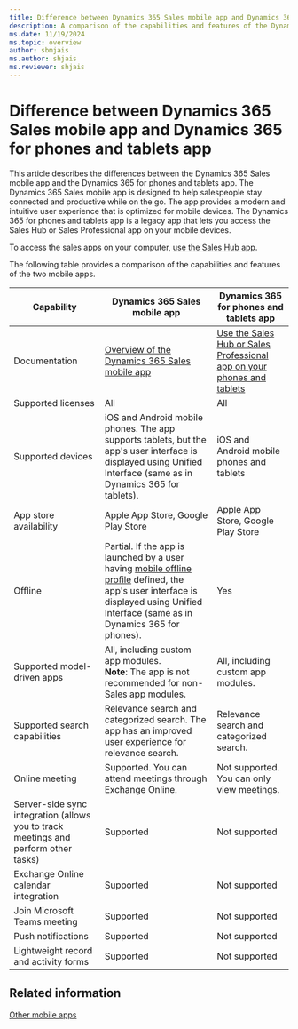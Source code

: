 ```yaml
---
title: Difference between Dynamics 365 Sales mobile app and Dynamics 365 for phones and tablets app
description: A comparison of the capabilities and features of the Dynamics 365 Sales mobile app and the Dynamics 365 for phones and tablets app.
ms.date: 11/19/2024
ms.topic: overview
author: sbmjais
ms.author: shjais
ms.reviewer: shjais 
---
```


# Difference between Dynamics 365 Sales mobile app and Dynamics 365 for phones and tablets app

This article describes the differences between the Dynamics 365 Sales mobile app and the Dynamics 365 for phones and tablets app. The Dynamics 365 Sales mobile app is designed to help salespeople stay connected and productive while on the go. The app provides a modern and intuitive user experience that is optimized for mobile devices. The Dynamics 365 for phones and tablets app is a legacy app that lets you access the Sales Hub or Sales Professional app on your mobile devices.

To access the sales apps on your computer, [use the Sales Hub app](../intro-saleshub.md).

The following table provides a comparison of the capabilities and features of the two mobile apps.

| Capability | Dynamics 365 Sales mobile app | Dynamics 365 for phones and tablets app |
|------------|-------------------------------|-----------------------------------------|
| Documentation | [Overview of the Dynamics 365 Sales mobile app](dynamics-365-sales-mobile-app.md) | [Use the Sales Hub or Sales Professional app on your phones and tablets](../use-sales-hub-on-dynamics-365-mobile.md) |
| Supported licenses | All | All |
| Supported devices | iOS and Android mobile phones. The app supports tablets, but the app's user interface is displayed using Unified Interface (same as in Dynamics 365 for tablets). | iOS and Android mobile phones and tablets |
| App store availability | Apple App Store, Google Play Store | Apple App Store, Google Play Store|
| Offline | Partial. If the app is launched by a user having [mobile offline profile](../../mobile-app/setup-mobile-offline.md) defined, the app's user interface is displayed using Unified Interface (same as in Dynamics 365 for phones). | Yes |
| Supported model-driven apps | All, including custom app modules. <br>**Note**: The app is not recommended for non-Sales app modules. | All, including custom app modules. |
| Supported search capabilities | Relevance search and categorized search. The app has an improved user experience for relevance search. | Relevance search and categorized search. |
| Online meeting | Supported. You can attend meetings through Exchange Online. | Not supported. You can only view meetings. |
| Server-side sync integration (allows you to track meetings and perform other tasks) | Supported | Not supported |
| Exchange Online calendar integration | Supported | Not supported |
| Join Microsoft Teams meeting | Supported | Not supported |
| Push notifications | Supported | Not supported |
| Lightweight record and activity forms | Supported | Not supported |

## Related information

[Other mobile apps](/dynamics365/mobile-app/overview#other-mobile-apps)